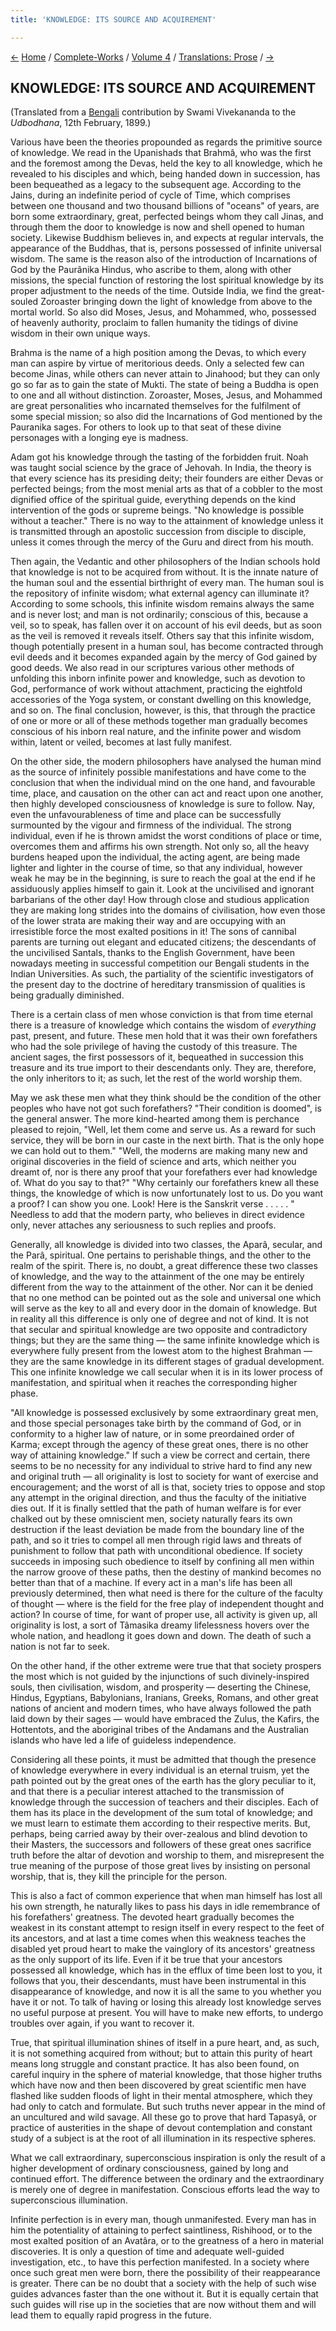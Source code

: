 ```yaml
---
title: 'KNOWLEDGE: ITS SOURCE AND ACQUIREMENT'

---
```

<div>

[←](the_paris_congress.htm) [Home](../../../index.htm) /
[Complete-Works](../../complete_works.htm) / [Volume
4](../volume_4_contents.htm) / [Translations:
Prose](translation_prose_contents.htm) / [→](modern_india.htm)

  

## KNOWLEDGE: ITS SOURCE AND ACQUIREMENT

(Translated from a [Bengali](b6031_gyanarjan.pdf) contribution by Swami
Vivekananda to the *Udbodhana*, 12th February, 1899.)

Various have been the theories propounded as regards the primitive
source of knowledge. We read in the Upanishads that Brahmâ, who was the
first and the foremost among the Devas, held the key to all knowledge,
which he revealed to his disciples and which, being handed down in
succession, has been bequeathed as a legacy to the subsequent age.
According to the Jains, during an indefinite period of cycle of Time,
which comprises between one thousand and two thousand billions of
"oceans" of years, are born some extraordinary, great, perfected beings
whom they call Jinas, and through them the door to knowledge is now and
shell opened to human society. Likewise Buddhism believes in, and
expects at regular intervals, the appearance of the Buddhas, that is,
persons possessed of infinite universal wisdom. The same is the reason
also of the introduction of Incarnations of God by the Paurânika Hindus,
who ascribe to them, along with other missions, the special function of
restoring the lost spiritual knowledge by its proper adjustment to the
needs of the time. Outside India, we find the great-souled Zoroaster
bringing down the light of knowledge from above to the mortal world. So
also did Moses, Jesus, and Mohammed, who, possessed of heavenly
authority, proclaim to fallen humanity the tidings of divine wisdom in
their own unique ways.

Brahma is the name of a high position among the Devas, to which every
man can aspire by virtue of meritorious deeds. Only a selected few can
become Jinas, while others can never attain to Jinahood; but they can
only go so far as to gain the state of Mukti. The state of being a
Buddha is open to one and all without distinction. Zoroaster, Moses,
Jesus, and Mohammed are great personalities who incarnated themselves
for the fulfilment of some special mission; so also did the Incarnations
of God mentioned by the Pauranika sages. For others to look up to that
seat of these divine personages with a longing eye is madness.

Adam got his knowledge through the tasting of the forbidden fruit. Noah
was taught social science by the grace of Jehovah. In India, the theory
is that every science has its presiding deity; their founders are either
Devas or perfected beings; from the most menial arts as that of a
cobbler to the most dignified office of the spiritual guide, everything
depends on the kind intervention of the gods or supreme beings. "No
knowledge is possible without a teacher." There is no way to the
attainment of knowledge unless it is transmitted through an apostolic
succession from disciple to disciple, unless it comes through the mercy
of the Guru and direct from his mouth.

Then again, the Vedantic and other philosophers of the Indian schools
hold that knowledge is not to be acquired from without. It is the innate
nature of the human soul and the essential birthright of every man. The
human soul is the repository of infinite wisdom; what external agency
can illuminate it? According to some schools, this infinite wisdom
remains always the same and is never lost; and man is not ordinarily;
conscious of this, because a veil, so to speak, has fallen over it on
account of his evil deeds, but as soon as the veil is removed it reveals
itself. Others say that this infinite wisdom, though potentially present
in a human soul, has become contracted through evil deeds and it becomes
expanded again by the mercy of God gained by good deeds. We also read in
our scriptures various other methods of unfolding this inborn infinite
power and knowledge, such as devotion to God, performance of work
without attachment, practicing the eightfold accessories of the Yoga
system, or constant dwelling on this knowledge, and so on. The final
conclusion, however, is this, that through the practice of one or more
or all of these methods together man gradually becomes conscious of his
inborn real nature, and the infinite power and wisdom within, latent or
veiled, becomes at last fully manifest.

On the other side, the modern philosophers have analysed the human mind
as the source of infinitely possible manifestations and have come to the
conclusion that when the individual mind on the one hand, and favourable
time, place, and causation on the other can act and react upon one
another, then highly developed consciousness of knowledge is sure to
follow. Nay, even the unfavourableness of time and place can be
successfully surmounted by the vigour and firmness of the individual.
The strong individual, even if he is thrown amidst the worst conditions
of place or time, overcomes them and affirms his own strength. Not only
so, all the heavy burdens heaped upon the individual, the acting agent,
are being made lighter and lighter in the course of time, so that any
individual, however weak he may be in the beginning, is sure to reach
the goal at the end if he assiduously applies himself to gain it. Look
at the uncivilised and ignorant barbarians of the other day! How through
close and studious application they are making long strides into the
domains of civilisation, how even those of the lower strata are making
their way and are occupying with an irresistible force the most exalted
positions in it! The sons of cannibal parents are turning out elegant
and educated citizens; the descendants of the uncivilised Santals,
thanks to the English Government, have been nowadays meeting in
successful competition our Bengali students in the Indian Universities.
As such, the partiality of the scientific investigators of the present
day to the doctrine of hereditary transmission of qualities is being
gradually diminished.

There is a certain class of men whose conviction is that from time
eternal there is a treasure of knowledge which contains the wisdom of
*everything* past, present, and future. These men hold that it was their
own forefathers who had the sole privilege of having the custody of this
treasure. The ancient sages, the first possessors of it, bequeathed in
succession this treasure and its true import to their descendants only.
They are, therefore, the only inheritors to it; as such, let the rest of
the world worship them.

May we ask these men what they think should be the condition of the
other peoples who have not got such forefathers? "Their condition is
doomed", is the general answer. The more kind-hearted among them is
perchance pleased to rejoin, "Well, let them come and serve us. As a
reward for such service, they will be born in our caste in the next
birth. That is the only hope we can hold out to them." "Well, the
moderns are making many new and original discoveries in the field of
science and arts, which neither you dreamt of, nor is there any proof
that your forefathers ever had knowledge of. What do you say to that?"
"Why certainly our forefathers knew all these things, the knowledge of
which is now unfortunately lost to us. Do you want a proof? I can show
you one. Look! Here is the Sanskrit verse . . . . . " Needless to add
that the modern party, who believes in direct evidence only, never
attaches any seriousness to such replies and proofs.

Generally, all knowledge is divided into two classes, the Aparâ,
secular, and the Parâ, spiritual. One pertains to perishable things, and
the other to the realm of the spirit. There is, no doubt, a great
difference these two classes of knowledge, and the way to the attainment
of the one may be entirely different from the way to the attainment of
the other. Nor can it be denied that no one method can be pointed out as
the sole and universal one which will serve as the key to all and every
door in the domain of knowledge. But in reality all this difference is
only one of degree and not of kind. It is not that secular and spiritual
knowledge are two opposite and contradictory things; but they are the
same thing — the same infinite knowledge which is everywhere fully
present from the lowest atom to the highest Brahman — they are the same
knowledge in its different stages of gradual development. This one
infinite knowledge we call secular when it is in its lower process of
manifestation, and spiritual when it reaches the corresponding higher
phase.

"All knowledge is possessed exclusively by some extraordinary great men,
and those special personages take birth by the command of God, or in
conformity to a higher law of nature, or in some preordained order of
Karma; except through the agency of these great ones, there is no other
way of attaining knowledge." If such a view be correct and certain,
there seems to be no necessity for any individual to strive hard to find
any new and original truth — all originality is lost to society for want
of exercise and encouragement; and the worst of all is that, society
tries to oppose and stop any attempt in the original direction, and thus
the faculty of the initiative dies out. If it is finally settled that
the path of human welfare is for ever chalked out by these omniscient
men, society naturally fears its own destruction if the least deviation
be made from the boundary line of the path, and so it tries to compel
all men through rigid laws and threats of punishment to follow that path
with unconditional obedience. If society succeeds in imposing such
obedience to itself by confining all men within the narrow groove of
these paths, then the destiny of mankind becomes no better than that of
a machine. If every act in a man's life has been all previously
determined, then what need is there for the culture of the faculty of
thought — where is the field for the free play of independent thought
and action? In course of time, for want of proper use, all activity is
given up, all originality is lost, a sort of Tâmasika dreamy
lifelessness hovers over the whole nation, and headlong it goes down and
down. The death of such a nation is not far to seek.

On the other hand, if the other extreme were true that that society
prospers the most which is not guided by the injunctions of such
divinely-inspired souls, then civilisation, wisdom, and prosperity —
deserting the Chinese, Hindus, Egyptians, Babylonians, Iranians, Greeks,
Romans, and other great nations of ancient and modern times, who have
always followed the path laid down by their sages — would have embraced
the Zulus, the Kafirs, the Hottentots, and the aboriginal tribes of the
Andamans and the Australian islands who have led a life of guideless
independence.

Considering all these points, it must be admitted that though the
presence of knowledge everywhere in every individual is an eternal
truism, yet the path pointed out by the great ones of the earth has the
glory peculiar to it, and that there is a peculiar interest attached to
the transmission of knowledge through the succession of teachers and
their disciples. Each of them has its place in the development of the
sum total of knowledge; and we must learn to estimate them according to
their respective merits. But, perhaps, being carried away by their
over-zealous and blind devotion to their Masters, the successors and
followers of these great ones sacrifice truth before the altar of
devotion and worship to them, and misrepresent the true meaning of the
purpose of those great lives by insisting on personal worship, that is,
they kill the principle for the person.

This is also a fact of common experience that when man himself has lost
all his own strength, he naturally likes to pass his days in idle
remembrance of his forefathers' greatness. The devoted heart gradually
becomes the weakest in its constant attempt to resign itself in every
respect to the feet of its ancestors, and at last a time comes when this
weakness teaches the disabled yet proud heart to make the vainglory of
its ancestors' greatness as the only support of its life. Even if it be
true that your ancestors possessed all knowledge, which has in the
efflux of time been lost to you, it follows that you, their descendants,
must have been instrumental in this disappearance of knowledge, and now
it is all the same to you whether you have it or not. To talk of having
or losing this already lost knowledge serves no useful purpose at
present. You will have to make new efforts, to undergo troubles over
again, if you want to recover it.

True, that spiritual illumination shines of itself in a pure heart, and,
as such, it is not something acquired from without; but to attain this
purity of heart means long struggle and constant practice. It has also
been found, on careful inquiry in the sphere of material knowledge, that
those higher truths which have now and then been discovered by great
scientific men have flashed like sudden floods of light in their mental
atmosphere, which they had only to catch and formulate. But such truths
never appear in the mind of an uncultured and wild savage. All these go
to prove that hard Tapasyâ, or practice of austerities in the shape of
devout contemplation and constant study of a subject is at the root of
all illumination in its respective spheres.

What we call extraordinary, superconscious inspiration is only the
result of a higher development of ordinary consciousness, gained by long
and continued effort. The difference between the ordinary and the
extraordinary is merely one of degree in manifestation. Conscious
efforts lead the way to superconscious illumination.

Infinite perfection is in every man, though unmanifested. Every man has
in him the potentiality of attaining to perfect saintliness, Rishihood,
or to the most exalted position of an Avatâra, or to the greatness of a
hero in material discoveries. It is only a question of time and adequate
well-guided investigation, etc., to have this perfection manifested. In
a society where once such great men were born, there the possibility of
their reappearance is greater. There can be no doubt that a society with
the help of such wise guides advances faster than the one without it.
But it is equally certain that such guides will rise up in the societies
that are now without them and will lead them to equally rapid progress
in the future.

</div>
